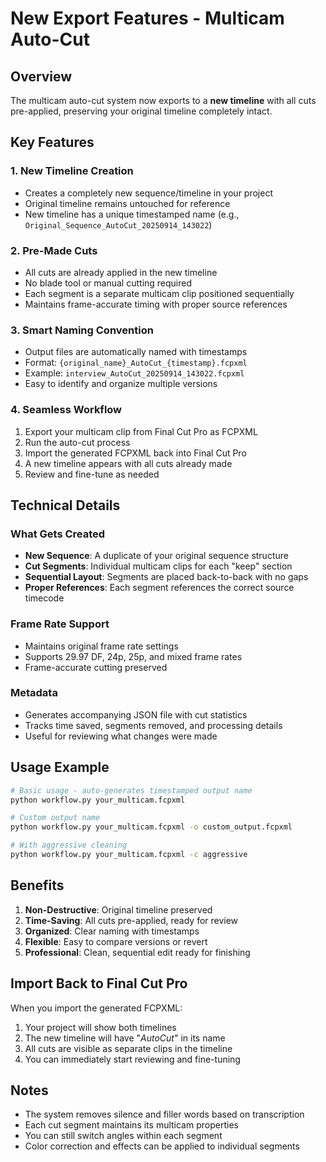 # New Export Features - Multicam Auto-Cut

## Overview
The multicam auto-cut system now exports to a **new timeline** with all cuts pre-applied, preserving your original timeline completely intact.

## Key Features

### 1. New Timeline Creation
- Creates a completely new sequence/timeline in your project
- Original timeline remains untouched for reference
- New timeline has a unique timestamped name (e.g., `Original_Sequence_AutoCut_20250914_143022`)

### 2. Pre-Made Cuts
- All cuts are already applied in the new timeline
- No blade tool or manual cutting required
- Each segment is a separate multicam clip positioned sequentially
- Maintains frame-accurate timing with proper source references

### 3. Smart Naming Convention
- Output files are automatically named with timestamps
- Format: `{original_name}_AutoCut_{timestamp}.fcpxml`
- Example: `interview_AutoCut_20250914_143022.fcpxml`
- Easy to identify and organize multiple versions

### 4. Seamless Workflow
1. Export your multicam clip from Final Cut Pro as FCPXML
2. Run the auto-cut process
3. Import the generated FCPXML back into Final Cut Pro
4. A new timeline appears with all cuts already made
5. Review and fine-tune as needed

## Technical Details

### What Gets Created
- **New Sequence**: A duplicate of your original sequence structure
- **Cut Segments**: Individual multicam clips for each "keep" section
- **Sequential Layout**: Segments are placed back-to-back with no gaps
- **Proper References**: Each segment references the correct source timecode

### Frame Rate Support
- Maintains original frame rate settings
- Supports 29.97 DF, 24p, 25p, and mixed frame rates
- Frame-accurate cutting preserved

### Metadata
- Generates accompanying JSON file with cut statistics
- Tracks time saved, segments removed, and processing details
- Useful for reviewing what changes were made

## Usage Example

```bash
# Basic usage - auto-generates timestamped output name
python workflow.py your_multicam.fcpxml

# Custom output name
python workflow.py your_multicam.fcpxml -o custom_output.fcpxml

# With aggressive cleaning
python workflow.py your_multicam.fcpxml -c aggressive
```

## Benefits

1. **Non-Destructive**: Original timeline preserved
2. **Time-Saving**: All cuts pre-applied, ready for review
3. **Organized**: Clear naming with timestamps
4. **Flexible**: Easy to compare versions or revert
5. **Professional**: Clean, sequential edit ready for finishing

## Import Back to Final Cut Pro

When you import the generated FCPXML:
1. Your project will show both timelines
2. The new timeline will have "_AutoCut_" in its name
3. All cuts are visible as separate clips in the timeline
4. You can immediately start reviewing and fine-tuning

## Notes

- The system removes silence and filler words based on transcription
- Each cut segment maintains its multicam properties
- You can still switch angles within each segment
- Color correction and effects can be applied to individual segments